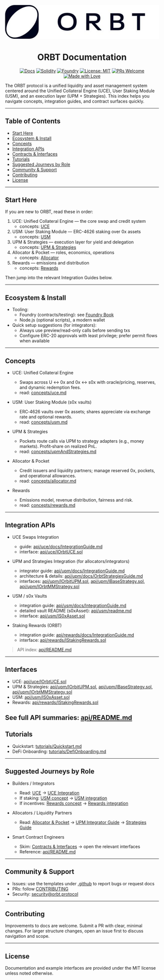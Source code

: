 <div align="center">

<img src="assets/orbt.jpeg" alt="ORBT Logo" width="600"/>

# ORBT Documentation

[![Docs](https://img.shields.io/badge/Docs-Start%20Here-4c9aff)](#start-here)
[![Solidity](https://img.shields.io/badge/Solidity-0.8.20%2B-363636?logo=solidity)](#contracts--interfaces)
[![Foundry](https://img.shields.io/badge/Tested%20with-Foundry-2ea44f)](https://book.getfoundry.sh/)
[![License: MIT](https://img.shields.io/badge/License-MIT-yellow.svg)](#license)
[![PRs Welcome](https://img.shields.io/badge/PRs-welcome-brightgreen.svg)](#contributing)
[![Made with Love](https://img.shields.io/badge/Made%20with-%E2%9D%A4-ff69b4)](#)

</div>

The ORBT protocol is a unified liquidity and asset management system centered around the Unified Collateral Engine (UCE), User Staking Module (USM), and an execution layer (UPM + Strategies). This index helps you navigate concepts, integration guides, and contract surfaces quickly.

---

## Table of Contents

- [Start Here](#start-here)
- [Ecosystem & Install](#ecosystem--install)
- [Concepts](#concepts)
- [Integration APIs](#integration-apis)
- [Contracts & Interfaces](#contracts--interfaces)
- [Tutorials](#tutorials)
- [Suggested Journeys by Role](#suggested-journeys-by-role)
- [Community & Support](#community--support)
- [Contributing](#contributing)
- [License](#license)

---

## Start Here

If you are new to ORBT, read these in order:

1. UCE: Unified Collateral Engine — the core swap and credit system
   - concepts: [UCE](concepts/uce.md)
2. USM: User Staking Module — ERC-4626 staking over 0x assets
   - concepts: [USM](concepts/usm.md)
3. UPM & Strategies — execution layer for yield and delegation
   - concepts: [UPM & Strategies](concepts/upmAndStrategies.md)
4. Allocator & Pocket — roles, economics, operations
   - concepts: [Allocator](concepts/allocator.md)
5. Rewards — emissions and distribution
   - concepts: [Rewards](concepts/rewards.md)

Then jump into the relevant Integration Guides below.

---

## Ecosystem & Install

- Tooling:
  - Foundry (contracts/testing): see [Foundry Book](https://book.getfoundry.sh/)
  - Node.js (optional scripts), a modern wallet
- Quick setup suggestions (for integrators):
  - Always use preview/read-only calls before sending txs
  - Configure ERC-20 approvals with least privilege; prefer permit flows when available

---

## Concepts

- UCE: Unified Collateral Engine
  - Swaps across U ↔ 0x and 0x ↔ s0x with oracle/pricing, reserves, and dynamic redemption fees.
  - read: [concepts/uce.md](concepts/uce.md)

- USM: User Staking Module (s0x vaults)
  - ERC‑4626 vaults over 0x assets; shares appreciate via exchange rate and optional rewards.
  - read: [concepts/usm.md](concepts/usm.md)

- UPM & Strategies
  - Pockets route calls via UPM to strategy adapters (e.g., money markets). Profit‑share on realized PnL.
  - read: [concepts/upmAndStrategies.md](concepts/upmAndStrategies.md)

- Allocator & Pocket
  - Credit issuers and liquidity partners; manage reserved 0x, pockets, and operational allowances.
  - read: [concepts/allocator.md](concepts/allocator.md)

- Rewards
  - Emissions model, revenue distribution, fairness and risk.
  - read: [concepts/rewards.md](concepts/rewards.md)

---

## Integration APIs

- UCE Swaps Integration
  - guide: [api/uce/docs/IntegrationGuide.md](api/uce/docs/IntegrationGuide.md)
  - interface: [api/uce/IOrbtUCE.sol](api/uce/IOrbtUCE.sol)

- UPM and Strategies Integration (for allocators/integrators)
  - integrator guide: [api/upm/docs/IntegrationGuide.md](api/upm/docs/IntegrationGuide.md)
  - architecture & details: [api/upm/docs/OrbtStrategiesGuide.md](api/upm/docs/OrbtStrategiesGuide.md)
  - interfaces: [api/upm/IOrbitUPM.sol](api/upm/IOrbitUPM.sol), [api/upm/IBaseStrategy.sol](api/upm/IBaseStrategy.sol), [api/upm/IOrbtMMStrategy.sol](api/upm/IOrbtMMStrategy.sol)

- USM / s0x Vaults
  - integration guide: [api/usm/docs/IntegrationGuide.md](api/usm/docs/IntegrationGuide.md)
  - detailed vault README (s0xAsset): [api/usm/readme.md](api/usm/readme.md)
  - interface: [api/usm/IS0xAsset.sol](api/usm/IS0xAsset.sol)

- Staking Rewards (ORBT)
  - integration guide: [api/rewards/docs/IntegrationGuide.md](api/rewards/docs/IntegrationGuide.md)
  - interface: [api/rewards/IStakingRewards.sol](api/rewards/IStakingRewards.sol)

> API index: [api/README.md](api/README.md)

---

## Interfaces

- UCE: [api/uce/IOrbtUCE.sol](api/uce/IOrbtUCE.sol)
- UPM & Strategies: [api/upm/IOrbitUPM.sol](api/upm/IOrbitUPM.sol), [api/upm/IBaseStrategy.sol](api/upm/IBaseStrategy.sol), [api/upm/IOrbtMMStrategy.sol](api/upm/IOrbtMMStrategy.sol)
- USM: [api/usm/IS0xAsset.sol](api/usm/IS0xAsset.sol)
- Rewards: [api/rewards/IStakingRewards.sol](api/rewards/IStakingRewards.sol)

See full API summaries: [api/README.md](api/README.md)
---

## Tutorials

- Quickstart: [tutorials/Quickstart.md](tutorials/Quickstart.md)
- DeFi Onboarding: [tutorials/DefiOnboarding.md](tutorials/DefiOnboarding.md)

---

## Suggested Journeys by Role

- Builders / Integrators
  - Read: [UCE](concepts/uce.md) → [UCE Integration](api/uce/docs/IntegrationGuide.md)
  - If staking: [USM concept](concepts/usm.md) → [USM integration](api/usm/docs/IntegrationGuide.md)
  - If incentives: [Rewards concept](concepts/rewards.md) → [Rewards integration](api/rewards/docs/IntegrationGuide.md)

- Allocators / Liquidity Partners
  - Read: [Allocator & Pocket](concepts/allocator.md) → [UPM Integrator Guide](api/upm/docs/IntegrationGuide.md) → [Strategies Guide](api/upm/docs/OrbtStrategiesGuide.md)

- Smart Contract Engineers
  - Skim: [Contracts & Interfaces](#contracts--interfaces) → open the relevant interfaces
  - Reference: [api/README.md](api/README.md)

---

## Community & Support

- Issues: use the templates under [.github](.github) to report bugs or request docs
- PRs: follow [CONTRIBUTING](.github/CONTRIBUTING.md)
- Security: security@orbt.protocol

---

## Contributing

Improvements to docs are welcome. Submit a PR with clear, minimal changes. For larger structure changes, open an issue first to discuss navigation and scope.

---

## License

Documentation and example interfaces are provided under the MIT license unless noted otherwise.


